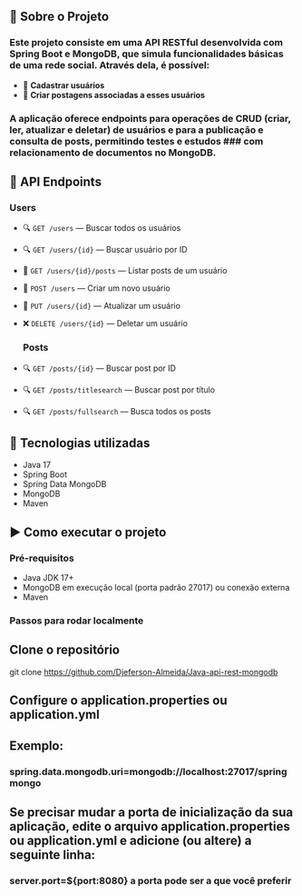 ## 🧩 Sobre o Projeto

### Este projeto consiste em uma **API RESTful** desenvolvida com **Spring Boot** e **MongoDB**, que simula funcionalidades básicas de uma rede social. Através dela, é possível:
* 📌 **Cadastrar usuários**
*  📝 **Criar postagens associadas a esses usuários**

### A aplicação oferece endpoints para operações de **CRUD** (criar, ler, atualizar e deletar) de usuários e para a **publicação e consulta de posts**, permitindo testes e estudos ### com relacionamento de documentos no MongoDB.

## 📡 API Endpoints

  ### Users

* 🔍 `GET /users` — Buscar todos os usuários  
* 🔍 `GET /users/{id}` — Buscar usuário por ID
* 📨 `GET /users/{id}/posts` — Listar posts de um usuário 
* 📝 `POST /users` — Criar um novo usuário  
* 🔄 `PUT /users/{id}` — Atualizar um usuário  
* ❌ `DELETE /users/{id}` — Deletar um usuário

  ### Posts
* 🔍 `GET /posts/{id}` — Buscar post por ID  
* 🔍 `GET /posts/titlesearch` — Buscar post por título  
* 🔍 `GET /posts/fullsearch` — Busca todos os posts

## 🚀 Tecnologias utilizadas

* Java 17
* Spring Boot
* Spring Data MongoDB
* MongoDB
* Maven

## ▶️ Como executar o projeto

### Pré-requisitos

* Java JDK 17+
* MongoDB em execução local (porta padrão 27017) ou conexão externa
* Maven

### Passos para rodar localmente

## Clone o repositório
git clone https://github.com/Djeferson-Almeida/Java-api-rest-mongodb

## Configure o application.properties ou application.yml
## Exemplo:
### spring.data.mongodb.uri=mongodb://localhost:27017/springmongo
## Se precisar mudar a porta de inicialização da sua aplicação, edite o arquivo application.properties ou application.yml e adicione (ou altere) a seguinte linha:
### server.port=${port:8080} a porta pode ser a que você preferir
